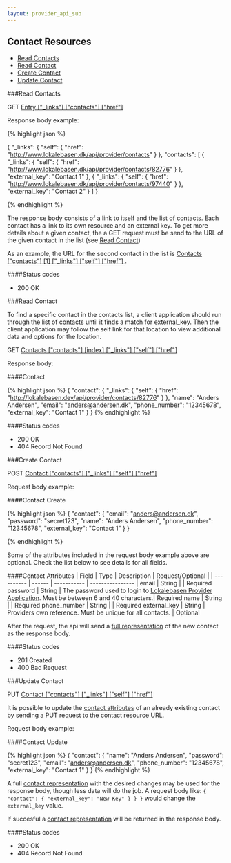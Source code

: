 ```yaml
---
layout: provider_api_sub
---
```

## Contact Resources

* [Read Contacts](#read_contacts)
* [Read Contact](#read_contact)
* [Create Contact](#create_contact)
* [Update Contact](#update_contact)

###<a id="read_contacts">Read Contacts</a>

GET [Entry \["_links"\] \["contacts"\] \["href"\] ](/provider_api.html#entry_locations)

Response body example:

{% highlight json %}

{
    "_links": {
        "self": {
            "href": "http://www.lokalebasen.dk/api/provider/contacts"
        }
    },
    "contacts": [
        {
            "_links": {
                "self": {
                    "href": "http://www.lokalebasen.dk/api/provider/contacts/82776"
                }
            },
            "external_key": "Contact 1"
        },
        {
            "_links": {
                "self": {
                    "href": "http://www.lokalebasen.dk/api/provider/contacts/97440"
                }
            },
            "external_key": "Contact 2"
        }
    ]
}

{% endhighlight %}

The response body consists of a link to itself and the list of contacts. Each contact has a link to its own resource and an external key. To get more details about a given contact, the a GET request must be send to the URL of the given contact in the list (see [Read Contact](#read_contact))

As an example, the URL for the second contact in the list is [ Contacts \["contacts"\] \[1\] \["_links"\] \["self"\] \["href"\] ](#read_contacts).

####Status codes
* 200 OK




###<a id="read_contact">Read Contact</a>

To find a specific contact in the contacts list, a client application should
run through the list of [contacts](#contact_list) until it finds a match
for external_key. Then the client application may follow the self link for
that location to view additional data and options for the location.

GET [ Contacts \["contacts"\] \[index\] \["_links"\] \["self"\] \["href"\] ](#contact_list)

Response body:

####<a id="contact">Contact</a>

{% highlight json %}
{
    "contact": {
        "_links": {
            "self": {
                "href": "http://lokalebasen.dev/api/provider/contacts/82776"
            }
        },
        "name": "Anders Andersen",
        "email": "anders@andersen.dk",
        "phone_number": "12345678",
        "external_key": "Contact 1"
    }
}
{% endhighlight %}

####Status codes
* 200 OK
* 404 Record Not Found


###<a id="create_contact">Create Contact</a>

POST [ Contact \["contacts"\] \["_links"\] \["self"\] \["href"\] ](#contact_list)

Request body example:

####<a id="contact_create_request">Contact Create</a>


{% highlight json %}
{
    "contact": {
        "email": "anders@andersen.dk",
        "password": "secret123",
        "name": "Anders Andersen",
        "phone_number": "12345678",
        "external_key": "Contact 1"
    }
}

{% endhighlight %}

Some of the attributes included in the request body example above are optional.
Check the list below to see details for all fields.

####<a id="contact_attributes">Contact Attributes</a>
| Field      | Type   | Description | Request/Optional |
| ---------- | ------ | ----------- | ---------------- |
email        | String |             | Required
password     | String | The password used to login to [Lokalebasen Provider Application](http://www.lokalebasen.dk/login). Must be between 6 and 40 characters.| Required
name         | String |             | Required
phone_number | String |             | Required
external_key | String | Providers own reference. Must be unique for all contacts. | Optional

After the request, the api will send a [full representation](#contact) of the new contact as the response body.

####Status codes
* 201 Created
* 400 Bad Request



###<a id="update_contact">Update Contact</a>

PUT [ Contact \["contacts"\] \["_links"\] \["self"\] \["href"\] ](#contact)

It is possible to update the [contact attributes](#contact_attributes) of an already existing contact by sending a PUT request to the contact resource URL.

Request body example:

####<a id="contact_update">Contact Update</a>


{% highlight json %}
{
    "contact": {
        "name": "Anders Andersen",
        "password": "secret123",
        "email": "anders@andersen.dk",
        "phone_number": "12345678",
        "external_key": "Contact 1"
    }
}
{% endhighlight %}

A full [contact representation](#contact) with the desired changes may be
used for the response body, though less data will do the job.
A request body like: `{ "contact": { "external_key": "New Key" } } }` would
change the `external_key` value.

If succesful a [contact representation](#contact) will be returned in the
response body.

####Status codes
* 200 OK
* 404 Record Not Found
